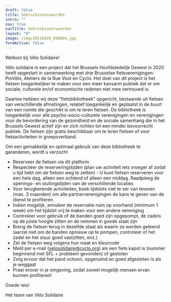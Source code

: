 ```yaml
---
draft: false
title: Gebruiksvoorwaarden
intro: ""
nav: true
navTitle: Gebruiksvoorwaarden
layout: "0"
image: /img/20210429_090804.jpg
formActive: false
---
```

Welkom bij Vélo Solidaire!

Vélo solidaire is een project dat het Brussels Hoofdstedelijk Gewest in 2020 heeft opgestart in samenwerking met drie Brusselse fietsverenigingen: ProVélo, Ateliers de la Rue Voot en Cyclo. Het doel van dit project is het fietsen toegankelijker te maken voor een meer kansarm publiek dat er om sociale, culturele en/of economische redenen niet mee vertrouwd is.

Daartoe hebben wij deze "fietsbibliotheek" opgericht, bestaande uit fietsen van verschillende afmetingen, relatief toegankelijk en geplaatst in de buurt van een ruimte die geschikt is om te leren fietsen.
De bibliotheek is toegankelijk voor alle psycho-socio-culturele verenigingen en verenigingen voor de bevordering van de gezondheid en de sociale samenhang die in het Brussels Gewest actief zijn en zich richten tot een minder bevoorrecht publiek. De fietsen zijn gratis beschikbaar om te leren fietsen of voor fietsactiviteiten in groepsverband.

Om een gemakkelijk en optimaal gebruik van deze bibliotheek te garanderen, wordt u verzocht

* Reserveer de fietsen via dit platform 
* Respecteer de reserveringstijden (plan uw activiteit iets vroeger af zodat u tijd hebt om de fietsen weg te zetten) - U kunt fietsen reserveren voor een hele dag, alleen een ochtend of alleen een middag. Raadpleeg de openings- en sluitingstijden van de verschillende locaties
* Voor terugkerende activiteiten, boek tijdslots niet te ver van tevoren (max. 3 maanden) om alle partnerverenigingen de kans te geven van de dienst te profiteren.
* Indien mogelijk, annuleer de reservatie ruim op voorhand (minimum 1 week) om het tijdslot vrij te maken voor een andere vereniging
* Controleer voor gebruik of de banden goed zijn opgepompt, de zadels op de juiste hoogte zitten en de remmen in goede staat zijn
* Breng de fietsen terug in dezelfde staat als waarin ze werden geleend (aarzel niet om de banden opnieuw op te pompen, controleer of het zadel en het stuur goed vastzitten, enz.)
* Zet de fietsen weg volgens hun maat en kleurcode
* Meld per e-mail (velosolidaire@cyclo.org) als een fiets kapot is (nummer beginnend met SFL + probleem gevonden) of gestolen
* Zorg ervoor dat het pand schoon, opgeruimd en goed afgesloten is als je weggaat
* Praat erover in je omgeving, zodat zoveel mogelijk mensen ervan kunnen profiteren!

Goede reis!

Het team van Vélo Solidaire